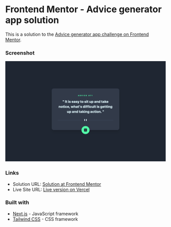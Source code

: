# Frontend Mentor - Advice generator app solution

This is a solution to the [Advice generator app challenge on Frontend Mentor](https://www.frontendmentor.io/challenges/advice-generator-app-QdUG-13db).


### Screenshot

![Screenshot of the completed challenge](./design/screenshot.png)


### Links

- Solution URL: [Solution at Frontend Mentor](https://www.frontendmentor.io/solutions/advice-generator-app-tailwindcss-and-nextjs-xF8NQTU5DO)
- Live Site URL: [Live version on Vercel](https://advice-generator-app-alpha-tan.vercel.app)


### Built with

- [Next.js](https://nextjs.org/) - JavaScript framework
- [Tailwind CSS](https://tailwindcss.com/) - CSS framework


